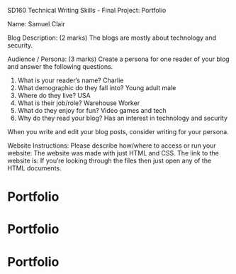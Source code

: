 SD160 Technical Writing Skills - Final Project: Portfolio

Name: Samuel Clair

Blog Description: (2 marks)
The blogs are mostly about technology and security. 

Audience / Persona: (3 marks)
Create a persona for one reader of your blog and answer the following questions.

1.	What is your reader’s name?          Charlie
2.	What demographic do they fall into?  Young adult male
3.	Where do they live?                  USA
4.	What is their job/role?              Warehouse Worker
5.	What do they enjoy for fun?          Video games and tech
6.	Why do they read your blog?          Has an interest in technology and security

When you write and edit your blog posts, consider writing for your persona.

Website Instructions:
Please describe how/where to access or run your website:
The website was made with just HTML and CSS. The link to the website is: 
If you’re looking through the files then just open any of the HTML documents. 

# Portfolio
# Portfolio
# Portfolio
